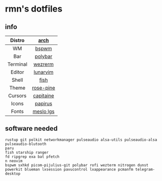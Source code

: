 # rmn's dotfiles

## info

| Distro   | [arch](https://archlinux.org)                                   |
|:--------:|:---------------------------------------------------------------:|
| WM       | [bspwm](https://github.com/baskerville/bspwm)                   |
| Bar      | [polybar](https://github.com/polybar/polybar)                   |
| Terminal | [wezrerm](https://wezfurlong.org/wezterm/)                      |
| Editor   | [lunarvim](https://www.lunarvim.org/)                           |
| Shell    | [fish](https://fishshell.com/)                                  |
| Theme    | [rose-pine](https://rosepinetheme.com/)                         |
| Cursors  | [capitaine](https://github.com/keeferrourke/capitaine-cursors)  |
| Icons    | [papirus](https://github.com/keeferrourke/capitaine-cursors)    |
| Fonts    | [meslo lgs](https://github.com/kalaschnik/meslolgs-nf-template) |

## software needed

```shell
rustup git polkit networkmanager pulseaudio alsa-utils pulseaudio-alsa pulseaudio-blutooth
paru
fish starship ranger
fd ripgrep exa bat pfetch
n neovim
bspwm sxhkd picom-pijulius-git polybar rofi wezterm nitrogen dunst
powerkit blueman lxsession pavucontrol lxappearance pcmanfm telegram-desktop
```
